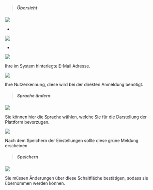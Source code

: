 <!--
  - @file page_common_accountSettings_user_de.md
  -
  - @license http://www.gnu.org/licenses/gpl-3.0.html GPL version 3
  -
  - @package OSTEPU (https://github.com/ostepu/system)
  - @since 0.4.3
  -
  - @author Till Uhlig <till.uhlig@student.uni-halle.de>
  - @date 2015
 -->


> ##### Übersicht #####

![](userA.png)

-

![](userB.png)

-

![](userC.png)

Ihre im System hinterlegte E-Mail Adresse.

![](userD.png)

Ihre Nutzerkennung, diese wird bei der direkten Anmeldung benötigt.

> ##### Sprache ändern #####

![](userE.png)

Sie können hier die Sprache wählen, welche Sie für die Darstellung der Plattform bevorzugen.

![](userG.png)

Nach dem Speichern der Einstellungen sollte diese grüne Meldung erscheinen.

> ##### Speichern #####

![](userF.png)

Sie müssen Änderungen über diese Schaltfläche bestätigen, sodass sie übernommen werden können.